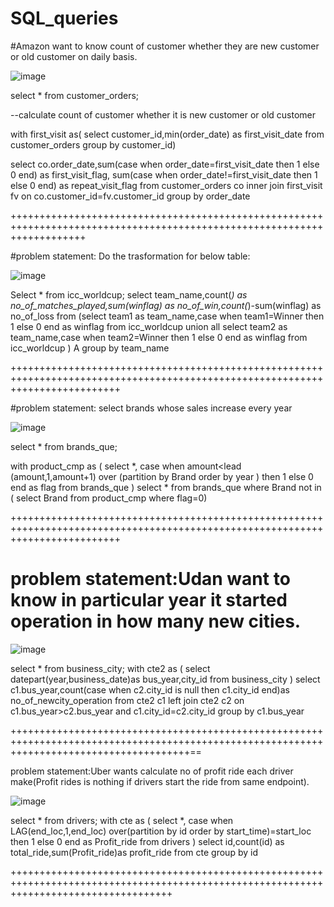 # SQL_queries

#Amazon want to know count of customer whether they are new customer or old customer on daily basis.

![image](https://user-images.githubusercontent.com/71668492/233616914-37ecec5a-9ab0-44f1-926f-42dbfc51a8aa.png)


select * from customer_orders;

--calculate count of customer whether it is  new customer or old customer

with first_visit as(
select customer_id,min(order_date) as first_visit_date
from customer_orders
group by customer_id)

select co.order_date,sum(case when order_date=first_visit_date then 1 else 0 end) as first_visit_flag,
sum(case when order_date!=first_visit_date then 1 else 0 end) as repeat_visit_flag
from customer_orders co
inner join first_visit fv on co.customer_id=fv.customer_id
group by order_date


+++++++++++++++++++++++++++++++++++++++++++++++++++++++++++++++++++++++++++++++++++++++++++++++++++++++++++++++++++++++++

#problem statement: Do the trasformation for below table:

![image](https://user-images.githubusercontent.com/71668492/233618548-a5520c22-ee0b-45b5-9fda-79d5bba12e50.png)

Select * from icc_worldcup;
select team_name,count(*) as no_of_matches_played,sum(winflag) as no_of_win,count(*)-sum(winflag) as no_of_loss
from
(select team1 as team_name,case when team1=Winner then 1 else 0 end as winflag 
from icc_worldcup
union all
select team2 as team_name,case when team2=Winner then 1 else 0 end as winflag 
from icc_worldcup
) A
group by team_name


+++++++++++++++++++++++++++++++++++++++++++++++++++++++++++++++++++++++++++++++++++++++++++++++++++++++++++++++++++++++++++++++


#problem statement: select brands whose sales increase every year

![image](https://user-images.githubusercontent.com/71668492/233619632-827aa35f-4ee3-4ffe-b782-2701b2e623fa.png)

select * from brands_que;

with product_cmp as
(
select *,
case when amount<lead (amount,1,amount+1) over (partition by Brand order by year ) then 1
else 0 end as flag
from brands_que
)
select * from brands_que
where Brand not in ( select Brand from product_cmp where flag=0)

+++++++++++++++++++++++++++++++++++++++++++++++++++++++++++++++++++++++++++++++++++++++++++++++++++++++++++++++++++++++++++++++

# problem statement:Udan want to know in particular year it started operation in how many new cities.

![image](https://user-images.githubusercontent.com/71668492/233621440-acb7df86-3038-44a7-a395-1c2aa4799b93.png)

select * from business_city;
with cte2 as (
select datepart(year,business_date)as bus_year,city_id from 
business_city
)
select c1.bus_year,count(case when c2.city_id is null then c1.city_id end)as no_of_newcity_operation from cte2 c1
left join cte2 c2
on c1.bus_year>c2.bus_year and c1.city_id=c2.city_id
group by c1.bus_year


+++++++++++++++++++++++++++++++++++++++++++++++++++++++++++++++++++++++++++++++++++++++++++++++++++++++++++++++++++++++++++++++++++++++++++==

problem statement:Uber wants calculate no of profit ride each driver make(Profit rides is nothing if drivers start the ride from same endpoint).

![image](https://user-images.githubusercontent.com/71668492/233622852-40e5c723-9799-4059-a2ec-f5b01d0ae2a9.png)

select * from drivers;
with cte as
(
select *,
case when LAG(end_loc,1,end_loc) over(partition by id order by start_time)=start_loc then 1 else 0 end as Profit_ride from drivers
  )
  select id,count(id) as total_ride,sum(Profit_ride)as profit_ride from cte
  group by id
  
  
  ++++++++++++++++++++++++++++++++++++++++++++++++++++++++++++++++++++++++++++++++++++++++++++++++++++++++++++++++++++++++++++++++++++++++



